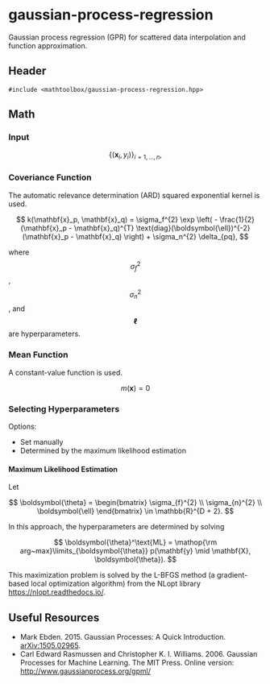 # gaussian-process-regression

Gaussian process regression (GPR) for scattered data interpolation and function approximation.

## Header

```
#include <mathtoolbox/gaussian-process-regression.hpp>
```

## Math

### Input

$$
\{ (\mathbf{x}_i, y_i) \}_{i = 1, \ldots, n},
$$

### Coveriance Function

The automatic relevance determination (ARD) squared exponential kernel is used.

$$
k(\mathbf{x}_p, \mathbf{x}_q) = \sigma_f^{2} \exp \left( - \frac{1}{2} (\mathbf{x}_p - \mathbf{x}_q)^{T} \text{diag}(\boldsymbol{\ell})^{-2} (\mathbf{x}_p - \mathbf{x}_q) \right) + \sigma_n^{2} \delta_{pq},
$$

where $$ \sigma_f^{2} $$, $$ \sigma_n^{2} $$, and $$ \boldsymbol{\ell} $$ are hyperparameters.

### Mean Function

A constant-value function is used.

$$
m(\mathbf{x}) = 0
$$

### Selecting Hyperparameters

Options:
- Set manually
- Determined by the maximum likelihood estimation

#### Maximum Likelihood Estimation

Let

$$
\boldsymbol{\theta} = \begin{bmatrix} \sigma_{f}^{2} \\ \sigma_{n}^{2} \\ \boldsymbol{\ell} \end{bmatrix} \in \mathbb{R}^{D + 2}.
$$

In this approach, the hyperparameters are determined by solving

$$
\boldsymbol{\theta}^\text{ML} = \mathop{\rm arg~max}\limits_{\boldsymbol{\theta}} p(\mathbf{y} \mid \mathbf{X}, \boldsymbol{\theta}).
$$

This maximization problem is solved by the L-BFGS method (a gradient-based local optimization algorithm) from the NLopt library <https://nlopt.readthedocs.io/>.

## Useful Resources

- Mark Ebden. 2015. Gaussian Processes: A Quick Introduction. [arXiv:1505.02965](https://arxiv.org/abs/1505.02965).
- Carl Edward Rasmussen and Christopher K. I. Williams. 2006. Gaussian Processes for Machine Learning. The MIT Press. Online version: <http://www.gaussianprocess.org/gpml/>

<script src="https://cdn.mathjax.org/mathjax/latest/MathJax.js?config=TeX-AMS-MML_HTMLorMML" type="text/javascript"></script>
